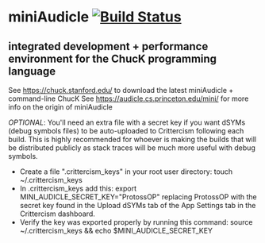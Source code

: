 # miniAudicle [![Build Status](https://travis-ci.org/ccrma/miniAudicle.svg?branch=master)](https://travis-ci.org/ccrma/miniAudicle)
## integrated development + performance environment for the ChucK programming language

See https://chuck.stanford.edu/ to download the latest miniAudicle + command-line ChucK
See https://audicle.cs.princeton.edu/mini/ for more info on the origin of miniAudicle

*OPTIONAL*: You'll need an extra file with a secret key if you want dSYMs (debug symbols files) to be auto-uploaded to Crittercism following each build. This is highly recommended for whoever is making the builds that will be distributed publicly as stack traces will be much more useful with debug symbols. 

* Create a file ".crittercism_keys" in your root user directory: touch ~/.crittercism_keys
* In .crittercism_keys add this: export MINI_AUDICLE_SECRET_KEY="ProtossOP" replacing ProtossOP with the secret key found in the Upload dSYMs tab of the App Settings tab in the Crittercism dashboard.
* Verify the key was exported properly by running this command: source ~/.crittercism_keys && echo $MINI_AUDICLE_SECRET_KEY
